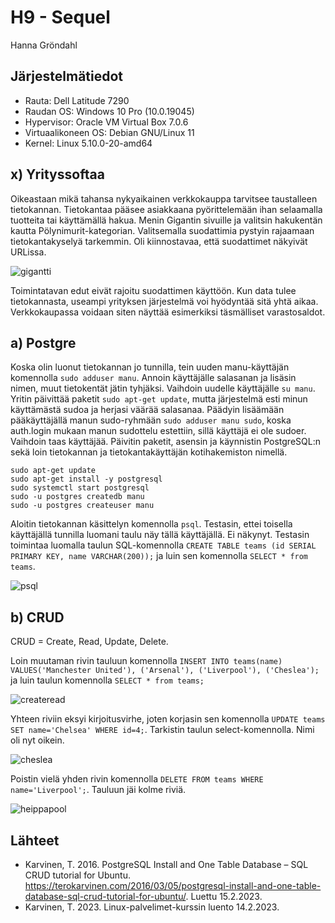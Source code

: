 # H9 - Sequel

Hanna Gröndahl

## Järjestelmätiedot

- Rauta: Dell Latitude 7290
- Raudan OS: Windows 10 Pro (10.0.19045)
- Hypervisor: Oracle VM Virtual Box 7.0.6
- Virtuaalikoneen OS: Debian GNU/Linux 11
- Kernel: Linux 5.10.0-20-amd64

## x) Yrityssoftaa

Oikeastaan mikä tahansa nykyaikainen verkkokauppa tarvitsee taustalleen tietokannan. Tietokantaa pääsee asiakkaana pyörittelemään ihan selaamalla tuotteita tai käyttämällä hakua. Menin Gigantin sivuille ja valitsin hakukentän kautta Pölynimurit-kategorian. Valitsemalla suodattimia pystyin rajaamaan tietokantakyselyä tarkemmin. Oli kiinnostavaa, että suodattimet näkyivät URLissa.

![gigantti](https://user-images.githubusercontent.com/122886984/219141029-e7c00c8b-b54d-4b07-88b9-9326fa1eeaa3.png)

Toimintatavan edut eivät rajoitu suodattimen käyttöön. Kun data tulee tietokannasta, useampi yrityksen järjestelmä voi hyödyntää sitä yhtä aikaa. Verkkokaupassa voidaan siten näyttää esimerkiksi täsmälliset varastosaldot.

## a) Postgre

Koska olin luonut tietokannan jo tunnilla, tein uuden manu-käyttäjän komennolla `sudo adduser manu`. Annoin käyttäjälle salasanan ja lisäsin nimen, muut tietokentät jätin tyhjäksi. Vaihdoin uudelle käyttäjälle `su manu`. Yritin päivittää paketit `sudo apt-get update`, mutta järjestelmä esti minun käyttämästä sudoa ja herjasi väärää salasanaa. Päädyin lisäämään pääkäyttäjällä manun sudo-ryhmään `sudo adduser manu sudo`, koska auth.login mukaan manun sudottelu estettiin, sillä käyttäjä ei ole sudoer. Vaihdoin taas käyttäjää. Päivitin paketit, asensin ja käynnistin PostgreSQL:n sekä loin tietokannan ja tietokantakäyttäjän kotihakemiston nimellä.

	sudo apt-get update
	sudo apt-get install -y postgresql
	sudo systemctl start postgresql
	sudo -u postgres createdb manu
	sudo -u postgres createuser manu

Aloitin tietokannan käsittelyn komennolla `psql`. Testasin, ettei toisella käyttäjällä tunnilla luomani taulu näy tällä käyttäjällä. Ei näkynyt. Testasin toimintaa luomalla taulun SQL-komennolla `CREATE TABLE teams (id SERIAL PRIMARY KEY, name VARCHAR(200));` ja luin sen komennolla `SELECT * from teams`.

![psql](https://user-images.githubusercontent.com/122886984/219141205-b0f2b480-de60-443f-8aff-a22cbfbc6517.png)

## b) CRUD

CRUD = Create, Read, Update, Delete. 

Loin muutaman rivin tauluun komennolla `INSERT INTO teams(name) VALUES('Manchester United'), ('Arsenal'), ('Liverpool'), ('Cheslea');` ja luin taulun komennolla `SELECT * from teams;` 

![createread](https://user-images.githubusercontent.com/122886984/219141238-c3215c7c-ff26-407f-b7c9-b7dab874113a.png)

Yhteen riviin eksyi kirjoitusvirhe, joten korjasin sen komennolla `UPDATE teams SET name='Chelsea' WHERE id=4;`. Tarkistin taulun select-komennolla. Nimi oli nyt oikein.

![cheslea](https://user-images.githubusercontent.com/122886984/219141275-fb6f1031-10cb-493d-b7d4-491e61526b59.png)

Poistin vielä yhden rivin komennolla `DELETE FROM teams WHERE name='Liverpool';`. Tauluun jäi kolme riviä.

![heippapool](https://user-images.githubusercontent.com/122886984/219141308-c3da3442-3a2f-41b1-b486-5b90efde39b6.png)

## Lähteet

- Karvinen, T. 2016. PostgreSQL Install and One Table Database – SQL CRUD tutorial for Ubuntu. https://terokarvinen.com/2016/03/05/postgresql-install-and-one-table-database-sql-crud-tutorial-for-ubuntu/. Luettu 15.2.2023.
- Karvinen, T. 2023. Linux-palvelimet-kurssin luento 14.2.2023.
